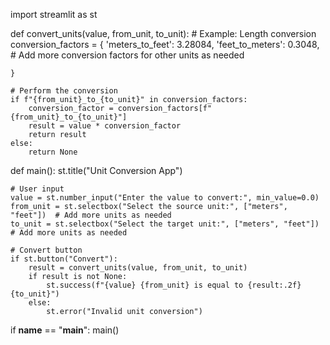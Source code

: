 import streamlit as st

def convert_units(value, from_unit, to_unit):
    # Example: Length conversion
    conversion_factors = {
        'meters_to_feet': 3.28084,
        'feet_to_meters': 0.3048,
        # Add more conversion factors for other units as needed
        
    }

    # Perform the conversion
    if f"{from_unit}_to_{to_unit}" in conversion_factors:
        conversion_factor = conversion_factors[f"{from_unit}_to_{to_unit}"]
        result = value * conversion_factor
        return result
    else:
        return None

def main():
    st.title("Unit Conversion App")

    # User input
    value = st.number_input("Enter the value to convert:", min_value=0.0)
    from_unit = st.selectbox("Select the source unit:", ["meters", "feet"])  # Add more units as needed
    to_unit = st.selectbox("Select the target unit:", ["meters", "feet"])  # Add more units as needed

    # Convert button
    if st.button("Convert"):
        result = convert_units(value, from_unit, to_unit)
        if result is not None:
            st.success(f"{value} {from_unit} is equal to {result:.2f} {to_unit}")
        else:
            st.error("Invalid unit conversion")

if __name__ == "__main__":
    main()
